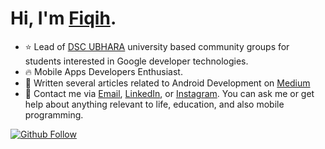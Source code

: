 # Hi, I'm [Fiqih](https://fiqq.xyz). 

<!-- <a href="https://github.com/fiqsky"><img alt="Android" src="https://user-images.githubusercontent.com/45449889/109673967-1a8bef80-7ba9-11eb-890d-ce0f968e820d.gif" align="right" height="150" /></a> -->

<!-- <a href="https://github.com/FiqSky"><img alt="Git Stats" src="https://github-readme-stats.vercel.app/api?username=FiqSky&include_all_commits=true&show_icons=true" align="right" height="150" />
</a> -->

- ⭐️ Lead of [DSC UBHARA](https://dsc.community.dev/bhayangkara-university-of-surabaya)  university based community groups for students interested in Google developer technologies.
- 🔥 Mobile Apps Developers Enthusiast.
- 📝 Written several articles related to Android Development on [Medium](https://fiqsky.medium.com/)
- 💬 Contact me via [Email](mailto:fiqihfm05@gmail.com), [LinkedIn](https://www.linkedin.com/in/fiqihfirdausmaulana/), or [Instagram](https://www.instagram.com/fiqsky02/). You can ask me or get help about anything relevant to life, education, and also mobile programming.

<a href="https://github.com/FiqSky">
  <img alt="Github Follow" src="https://img.shields.io/github/followers/fiqsky?label=FiqSky&style=social">
</a>
<!-- <a href="https://github.com/FiqSky">
  <imd alt="FiqSky" src=https://komarev.com/ghpvc/?username=FiqSky&color=blueviolet>
</a>
<a href="https://github.com/FiqSky">
  <img src=https://komarev.com/ghpvc/?username=FiqSky&color=blueviolet />
</a> -->
<!-- <a>
  <img src=https://github-readme-stats.vercel.app/api/top-langs/?username=FiqSky&layout=compact />
</a> -->

